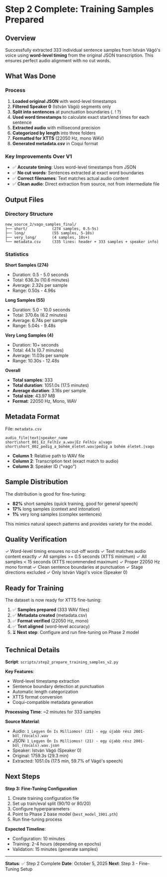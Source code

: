 # Step 2 Complete: Training Samples Prepared

## Overview

Successfully extracted 333 individual sentence samples from István Vágó's voice using **word-level timing** from the original JSON transcription. This ensures perfect audio alignment with no cut words.

## What Was Done

### Process

1. **Loaded original JSON** with word-level timestamps
2. **Filtered Speaker 0** (István Vágó) segments only
3. **Split into sentences** at punctuation boundaries (. ! ?)
4. **Used word timestamps** to calculate exact start/end times for each sentence
5. **Extracted audio** with millisecond precision
6. **Categorized by length** into three folders
7. **Formatted for XTTS** (22050 Hz, mono WAV)
8. **Generated metadata.csv** in Coqui format

### Key Improvements Over V1

- ✅ **Accurate timing**: Uses word-level timestamps from JSON
- ✅ **No cut words**: Sentences extracted at exact word boundaries
- ✅ **Correct filenames**: Text matches actual audio content
- ✅ **Clean audio**: Direct extraction from source, not from intermediate file

## Output Files

### Directory Structure

```
new_source_2/vago_samples_final/
├── short/           (274 samples, 0.5-5s)
├── long/            (55 samples, 5-10s)
├── very_long/       (4 samples, 10s+)
└── metadata.csv     (335 lines: header + 333 samples + speaker info)
```

### Statistics

**Short Samples (274)**

- Duration: 0.5 - 5.0 seconds
- Total: 636.3s (10.6 minutes)
- Average: 2.32s per sample
- Range: 0.50s - 4.96s

**Long Samples (55)**

- Duration: 5.0 - 10.0 seconds
- Total: 370.6s (6.2 minutes)
- Average: 6.74s per sample
- Range: 5.04s - 9.48s

**Very Long Samples (4)**

- Duration: 10+ seconds
- Total: 44.1s (0.7 minutes)
- Average: 11.03s per sample
- Range: 10.30s - 12.48s

**Overall**

- **Total samples**: 333
- **Total duration**: 1051.0s (17.5 minutes)
- **Average duration**: 3.16s per sample
- **Total size**: 43.97 MB
- **Format**: 22050 Hz, Mono, WAV

## Metadata Format

File: `metadata.csv`

```csv
audio_file|text|speaker_name
short\short_001_Ez_Felhív_a.wav|Ez Felhív a|vago
short\short_002_pedig_a_bohém_életet.wav|pedig a bohém életet.|vago
```

- **Column 1**: Relative path to WAV file
- **Column 2**: Transcription text (exact match to audio)
- **Column 3**: Speaker ID ("vago")

## Sample Distribution

The distribution is good for fine-tuning:

- **82%** short samples (quick training, good for general speech)
- **17%** long samples (context and intonation)
- **1%** very long samples (complex sentences)

This mimics natural speech patterns and provides variety for the model.

## Quality Verification

✓ Word-level timing ensures no cut-off words
✓ Text matches audio content exactly
✓ All samples >= 0.5 seconds (XTTS minimum)
✓ All samples < 15 seconds (XTTS recommended maximum)
✓ Proper 22050 Hz mono format
✓ Clean sentence boundaries at punctuation
✓ Stage directions excluded
✓ Only István Vágó's voice (Speaker 0)

## Ready for Training

The dataset is now ready for XTTS fine-tuning:

1. ✅ **Samples prepared** (333 WAV files)
2. ✅ **Metadata created** (metadata.csv)
3. ✅ **Format verified** (22050 Hz, mono)
4. ✅ **Text aligned** (word-level accuracy)
5. ⏳ **Next step**: Configure and run fine-tuning on Phase 2 model

## Technical Details

**Script**: `scripts/step2_prepare_training_samples_v2.py`

**Key Features**:

- Word-level timestamp extraction
- Sentence boundary detection at punctuation
- Automatic length categorization
- XTTS format conversion
- Coqui-compatible metadata generation

**Processing Time**: ~2 minutes for 333 samples

**Source Material**:

- Audio: `1_Legyen Ön Is Milliomos! (21) - egy újabb rész 2001-ből_(Vocals).wav`
- JSON: `1_Legyen Ön Is Milliomos! (21) - egy újabb rész 2001-ből_(Vocals).wav.json`
- Speaker: István Vágó (Speaker 0)
- Original: 1759.3s (29.3 min)
- Extracted: 1051.0s (17.5 min, 59.7% of Vágó's speech)

## Next Steps

**Step 3: Fine-Tuning Configuration**

1. Create training configuration file
2. Set up train/eval split (90/10 or 80/20)
3. Configure hyperparameters
4. Point to Phase 2 base model (`best_model_1901.pth`)
5. Run fine-tuning process

**Expected Timeline**:

- Configuration: 10 minutes
- Training: 2-4 hours (depending on epochs)
- Validation: 15 minutes (generate samples)

---

**Status**: ✅ Step 2 Complete
**Date**: October 5, 2025
**Next**: Step 3 - Fine-Tuning Setup
